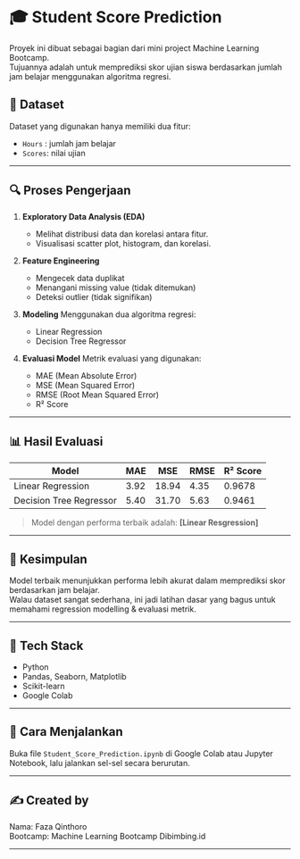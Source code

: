 # 🎓 Student Score Prediction

Proyek ini dibuat sebagai bagian dari mini project Machine Learning Bootcamp.  
Tujuannya adalah untuk memprediksi skor ujian siswa berdasarkan jumlah jam belajar menggunakan algoritma regresi.


## 📌 Dataset
Dataset yang digunakan hanya memiliki dua fitur:
- `Hours` : jumlah jam belajar
- `Scores`: nilai ujian

---

## 🔍 Proses Pengerjaan

1. **Exploratory Data Analysis (EDA)**
   - Melihat distribusi data dan korelasi antara fitur.
   - Visualisasi scatter plot, histogram, dan korelasi.

2. **Feature Engineering**
   - Mengecek data duplikat
   - Menangani missing value (tidak ditemukan)
   - Deteksi outlier (tidak signifikan)

3. **Modeling**
   Menggunakan dua algoritma regresi:
   - Linear Regression
   - Decision Tree Regressor

4. **Evaluasi Model**
   Metrik evaluasi yang digunakan:
   - MAE (Mean Absolute Error)
   - MSE (Mean Squared Error)
   - RMSE (Root Mean Squared Error)
   - R² Score

---

## 📊 Hasil Evaluasi

| Model                  | MAE   | MSE   | RMSE   | R² Score |
|------------------------|-------|-------|--------|----------|
| Linear Regression      | 3.92  |18.94  | 4.35   | 0.9678   |
| Decision Tree Regressor| 5.40  |31.70  |  5.63  | 0.9461   |

> Model dengan performa terbaik adalah: **[Linear Resgression]**

---

## 🚀 Kesimpulan

Model terbaik menunjukkan performa lebih akurat dalam memprediksi skor berdasarkan jam belajar.  
Walau dataset sangat sederhana, ini jadi latihan dasar yang bagus untuk memahami regression modelling & evaluasi metrik.

---

## 🧠 Tech Stack
- Python
- Pandas, Seaborn, Matplotlib
- Scikit-learn
- Google Colab

---

## 📁 Cara Menjalankan
Buka file `Student_Score_Prediction.ipynb` di Google Colab atau Jupyter Notebook, lalu jalankan sel-sel secara berurutan.

---

## ✍️ Created by
Nama: Faza Qinthoro  
Bootcamp: Machine Learning Bootcamp Dibimbing.id

---
